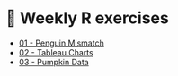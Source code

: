 # :seedling: Weekly R exercises

- [01 - Penguin Mismatch](01-Penguin_Mismatch/)
- [02 - Tableau Charts](02-Tableau_Charts/)
- [03 - Pumpkin Data](03-Pumpkins/)

